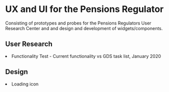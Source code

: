 <h1>UX and UI for the Pensions Regulator</h1>

<p>Consisting of prototypes and probes for the Pensions Regulators User Research Center and and design and development of widgets/components.</p>

<h2>User Research</h2>
<li>Functionality Test - Current functionality vs GDS task list, January 2020</li>

<h2>Design</h2>
<li>Loading icon</li>
